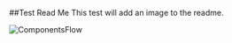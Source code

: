 ##Test Read Me
This test will add an image to the readme.









![ComponentsFlow](https://user-images.githubusercontent.com/50305423/74554661-e9de0700-4f0e-11ea-875e-a77eb65e8c3c.png)
